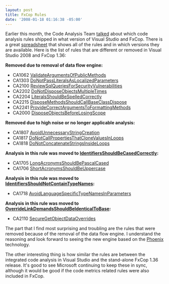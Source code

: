 ```yaml
---
layout: post
title: FxCop Rules
date: '2008-01-18 01:16:38 -05:00'
---
```


Earlier this month, the Code Analysis Team [talked](http://blogs.msdn.com/fxcop/archive/2008/01/07/faq-which-rules-shipped-in-which-version.aspx) about which code analysis rules shipped in what version of Visual Studio and FxCop. There is a great [spreadsheet](http://blogs.msdn.com/fxcop/attachment/7018062.ashx) that shows all of the rules and in which versions they are available. Here is the list of rules that are different or removed in Visual Studio 2008 and FxCop 1.36:

**Removed due to removal of data flow engine:** 

*   CA1062 [ValidateArgumentsOfPublicMethods](http://msdn2.microsoft.com/en-us/library/ms182182.aspx)  
*   CA1303 [DoNotPassLiteralsAsLocalizedParameters](http://msdn2.microsoft.com/en-us/library/ms182187(VS.80).aspx)  
*   CA2100 [ReviewSqlQueriesForSecurityVulnerabilities](http://msdn2.microsoft.com/en-us/library/ms182310(VS.80).aspx) 
*   CA2202 [DoNotDisposeObjectsMultipleTimes](http://msdn2.microsoft.com/en-us/library/ms182334(vs.80).aspx)  
*   CA2204 [LiteralsShouldBeSpelledCorrectly](http://msdn2.microsoft.com/en-us/library/bb264488(vs.80).aspx)  
*   CA2215 [DisposeMethodsShouldCallBaseClassDispose](http://msdn2.microsoft.com/en-us/library/ms182330(VS.80).aspx)  
*   CA2241 [ProvideCorrectArgumentsToFormattingMethods](http://msdn2.microsoft.com/en-us/library/ms182361(vs.80).aspx)  
*   CA2000 [DisposeObjectsBeforeLosingScope](http://msdn2.microsoft.com/en-us/library/ms182289(vs.80).aspx) 

**Removed due to high noise or no longer applicable analysis:** 

*   CA1807 [AvoidUnnecessaryStringCreation](http://msdn2.microsoft.com/en-us/library/ms182266(VS.80).aspx)  
*   CA1817 [DoNotCallPropertiesThatCloneValuesInLoops](http://msdn2.microsoft.com/en-us/library/ms182270(VS.80).aspx)  
*   CA1818 [DoNotConcatenateStringsInsideLoops](http://msdn2.microsoft.com/en-us/library/ms182272(vs.80).aspx) 

**Analysis in this rule was moved to [IdentifiersShouldBeCasedCorrectly](http://msdn2.microsoft.com/en-us/library/ms182240(VS.80).aspx):** 

*   CA1705 [LongAcronymsShouldBePascalCased](http://msdn2.microsoft.com/en-us/library/ms182249(VS.80).aspx)  
*   CA1706 [ShortAcronymsShouldBeUppercase](http://msdn2.microsoft.com/en-us/library/ms182256(VS.80).aspx) 

**Analysis in this rule was moved to [IdentifiersShouldNotContainTypeNames](http://msdn2.microsoft.com/de-de/library/bb531486.aspx):** 

*   CA1718 [AvoidLanguageSpecificTypeNamesInParameters](http://msdn2.microsoft.com/en-us/library/ms182233(VS.80).aspx) 

**Analysis in this rule was moved to [OverrideLinkDemandsShouldBeIdenticalToBase](http://msdn2.microsoft.com/en-us/library/ms182305(VS.80).aspx):** 

*   CA2110 [SecureGetObjectDataOverrides](http://msdn2.microsoft.com/en-us/library/ms182315(VS.80).aspx) 

The part that I find most surprising and troubling are the rules that were removed because of the removal of the data flow engine. I understand the reasoning and look forward to seeing the new engine based on the [Phoenix](http://research.microsoft.com/phoenix/) technology.

The other interesting thing is how similar the rules are between the integrated code analysis in Visual Studio and the stand-alone FxCop 1.36 release. It's good to see Microsoft continuing to keep these in sync, although it would be good if the code metrics related rules were also included in FxCop.
